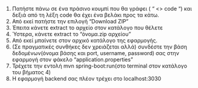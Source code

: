1. Πατήστε πάνω σε ένα πράσινο κουμπί που θα γράφει ( “ <> code “) και δεξιά από τη λέξη code θα έχει ένα βελάκι προς τα κάτω.
2. Από εκεί πατήστε την επιλογή “Download ZIP” 
3. Έπειτα κάνετε extract το αρχείο στον κατάλογο που θέλετε
4. Ύστερα, κάνετε extract το “όνομα.zip αρχείου”
5. Από εκεί μπαίνετε στον αρχικό κατάλογο της εφαρμογής.
6. (Σε πραγματικές συνθήκες δεν χρειάζεται αλλά) συνδέστε την βάση δεδομένων(όνομα βάσης και port, username, password) σας στην εφαρμογή στον φάκελο “application.properties” 
7. Τρέχετε την εντολή mvn spring-boot:run(στο terminal στον κατάλογο του βήματος 4)
8. Η εφαρμογή backend σας πλέον τρέχει στο localhost:3030
